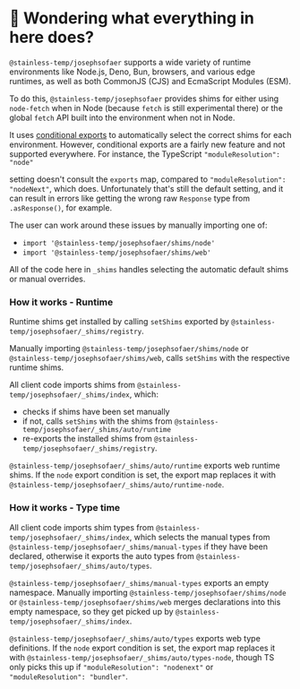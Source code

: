 # 👋 Wondering what everything in here does?

`@stainless-temp/josephsofaer` supports a wide variety of runtime environments like Node.js, Deno, Bun, browsers, and various
edge runtimes, as well as both CommonJS (CJS) and EcmaScript Modules (ESM).

To do this, `@stainless-temp/josephsofaer` provides shims for either using `node-fetch` when in Node (because `fetch` is still experimental there) or the global `fetch` API built into the environment when not in Node.

It uses [conditional exports](https://nodejs.org/api/packages.html#conditional-exports) to
automatically select the correct shims for each environment. However, conditional exports are a fairly new
feature and not supported everywhere. For instance, the TypeScript `"moduleResolution": "node"`

setting doesn't consult the `exports` map, compared to `"moduleResolution": "nodeNext"`, which does.
Unfortunately that's still the default setting, and it can result in errors like
getting the wrong raw `Response` type from `.asResponse()`, for example.

The user can work around these issues by manually importing one of:

- `import '@stainless-temp/josephsofaer/shims/node'`
- `import '@stainless-temp/josephsofaer/shims/web'`

All of the code here in `_shims` handles selecting the automatic default shims or manual overrides.

### How it works - Runtime

Runtime shims get installed by calling `setShims` exported by `@stainless-temp/josephsofaer/_shims/registry`.

Manually importing `@stainless-temp/josephsofaer/shims/node` or `@stainless-temp/josephsofaer/shims/web`, calls `setShims` with the respective runtime shims.

All client code imports shims from `@stainless-temp/josephsofaer/_shims/index`, which:

- checks if shims have been set manually
- if not, calls `setShims` with the shims from `@stainless-temp/josephsofaer/_shims/auto/runtime`
- re-exports the installed shims from `@stainless-temp/josephsofaer/_shims/registry`.

`@stainless-temp/josephsofaer/_shims/auto/runtime` exports web runtime shims.
If the `node` export condition is set, the export map replaces it with `@stainless-temp/josephsofaer/_shims/auto/runtime-node`.

### How it works - Type time

All client code imports shim types from `@stainless-temp/josephsofaer/_shims/index`, which selects the manual types from `@stainless-temp/josephsofaer/_shims/manual-types` if they have been declared, otherwise it exports the auto types from `@stainless-temp/josephsofaer/_shims/auto/types`.

`@stainless-temp/josephsofaer/_shims/manual-types` exports an empty namespace.
Manually importing `@stainless-temp/josephsofaer/shims/node` or `@stainless-temp/josephsofaer/shims/web` merges declarations into this empty namespace, so they get picked up by `@stainless-temp/josephsofaer/_shims/index`.

`@stainless-temp/josephsofaer/_shims/auto/types` exports web type definitions.
If the `node` export condition is set, the export map replaces it with `@stainless-temp/josephsofaer/_shims/auto/types-node`, though TS only picks this up if `"moduleResolution": "nodenext"` or `"moduleResolution": "bundler"`.
